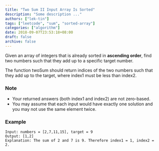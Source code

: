 ```yaml
---
title: "Two Sum II Input Array Is Sorted"
description: "Some description ..."
authors: ["lek-tin"]
tags: ["leetcode", "sum", "sorted-array"]
categories: ["algorithm"]
date: 2018-09-07T23:53:18+08:00
draft: false
archive: false
---
```

Given an array of integers that is already sorted in **ascending order**, find two numbers such that they add up to a specific target number.

The function twoSum should return indices of the two numbers such that they add up to the target, where index1 must be less than index2.

### Note
- Your returned answers (both index1 and index2) are not zero-based.
- You may assume that each input would have exactly one solution and you may not use the same element twice.
### Example
```
Input: numbers = [2,7,11,15], target = 9
Output: [1,2]
Explanation: The sum of 2 and 7 is 9. Therefore index1 = 1, index2 = 2.
```